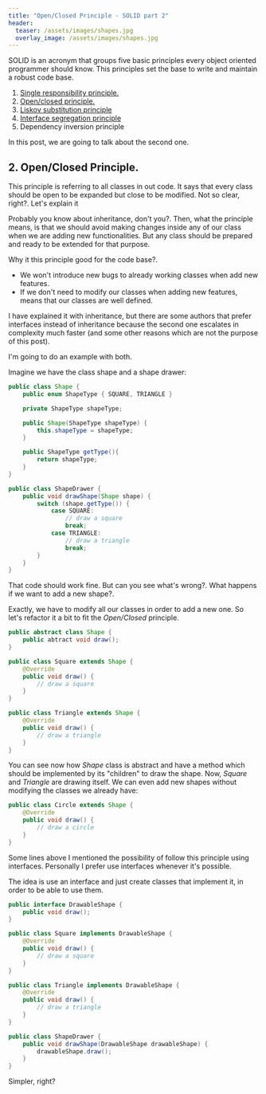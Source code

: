 ```yaml
---
title: "Open/Closed Principle - SOLID part 2"
header:
  teaser: /assets/images/shapes.jpg
  overlay_image: /assets/images/shapes.jpg
---
```


SOLID is an acronym that groups five basic principles every object oriented programmer should know. This principles set the base to write and maintain a robust code base.

1. [Single responsibility principle.](../SOLID-S/)
2. [Open/closed principle.](../SOLID-O/)
3. [Liskov substitution principle](../SOLID-L/)
4. [Interface segregation principle](../SOLID-I/)
5. Dependency inversion principle

In this post, we are going to talk about the second one.

## 2. Open/Closed Principle.

This principle is referring to all classes in out code. It says that every class should be open to be expanded but close to be modified. Not so clear, right?. Let's explain it

Probably you know about inheritance, don't you?. Then, what the principle means, is that we should avoid making changes inside any of our class when we are adding new functionalities. But any class should be prepared and ready to be extended for that purpose.

Why it this principle good for the code base?.
- We won't introduce new bugs to already working classes when add new features.
- If we don't need to modify our classes when adding new features, means that our classes are well defined.

I have explained it with inheritance, but there are some authors that prefer interfaces instead of inheritance because the second one escalates in complexity much faster (and some other reasons which are not the purpose of this post).

I'm going to do an example with both.

Imagine we have the class shape and a shape drawer:

```java
public class Shape {
	public enum ShapeType { SQUARE, TRIANGLE }

	private ShapeType shapeType;

	public Shape(ShapeType shapeType) {
		this.shapeType = shapeType;
	}

	public ShapeType getType(){
        return shapeType;
    }
}
```
```java
public class ShapeDrawer {
	public void drawShape(Shape shape) {
	    switch (shape.getType()) {
	        case SQUARE:
	            // draw a square
	            break;
	        case TRIANGLE:
	            // draw a triangle
	            break;
	    }
	}
}
```

That code should work fine. But can you see what's wrong?. What happens if we want to add a new shape?.

Exactly, we have to modify all our classes in order to add a new one. So let's refactor it a bit to fit the _Open/Closed_ principle.

```java
public abstract class Shape {
	public abtract void draw();
}
```

```java
public class Square extends Shape {
	@Override
	public void draw() {
		// draw a square
	}
}
```

```java
public class Triangle extends Shape {
	@Override
	public void draw() {
		// draw a triangle
	}
}
```

You can see now how _Shape_ class is abstract and have a method which should be implemented by its "children" to draw the shape. Now, _Square_ and _Triangle_ are drawing itself. We can even add new shapes without modifying the classes we already have:

```java
public class Circle extends Shape {
	@Override
	public void draw() {
		// draw a circle
	}
}
```

Some lines above I mentioned the possibility of follow this principle using interfaces. Personally I prefer use interfaces whenever it's possible.

The idea is use an interface and just create classes that implement it, in order to be able to use them.

```java
public interface DrawableShape {
	public void draw();
}
```

```java
public class Square implements DrawableShape {
	@Override
	public void draw() {
		// draw a square
	}
}
```

```java
public class Triangle implements DrawableShape {
	@Override
	public void draw() {
		// draw a triangle
	}
}
```

```java
public class ShapeDrawer {
	public void drawShape(DrawableShape drawableShape) {
	    drawableShape.draw();
	}
}
```

Simpler, right?
